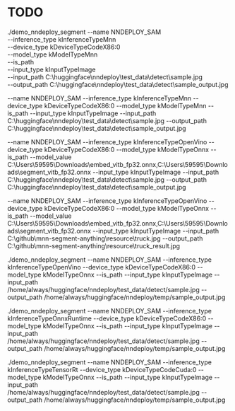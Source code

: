 # TODO

./demo_nndeploy_segment --name NNDEPLOY_SAM \
                       --inference_type kInferenceTypeMnn \
                       --device_type kDeviceTypeCodeX86:0 \
                       --model_type kModelTypeMnn \
                       --is_path \
                       --input_type kInputTypeImage \
                       --input_path C:\huggingface\nndeploy\test_data\detect\sample.jpg \
                       --output_path C:\huggingface\nndeploy\test_data\detect\sample_output.jpg


--name NNDEPLOY_SAM --inference_type kInferenceTypeMnn --device_type kDeviceTypeCodeX86:0 --model_type kModelTypeMnn --is_path --input_type kInputTypeImage --input_path C:\huggingface\nndeploy\test_data\detect\sample.jpg --output_path C:\huggingface\nndeploy\test_data\detect\sample_output.jpg

--name NNDEPLOY_SAM --inference_type kInferenceTypeOpenVino --device_type kDeviceTypeCodeX86:0 --model_type kModelTypeOnnx --is_path --model_value C:\Users\59595\Downloads\embed_vitb_fp32.onnx,C:\Users\59595\Downloads\segment_vitb_fp32.onnx --input_type kInputTypeImage --input_path C:\huggingface\nndeploy\test_data\detect\sample.jpg --output_path C:\huggingface\nndeploy\test_data\detect\sample_output.jpg

--name NNDEPLOY_SAM --inference_type kInferenceTypeOpenVino --device_type kDeviceTypeCodeX86:0 --model_type kModelTypeOnnx --is_path --model_value C:\Users\59595\Downloads\embed_vitb_fp32.onnx,C:\Users\59595\Downloads\segment_vitb_fp32.onnx --input_type kInputTypeImage --input_path C:\github\mnn-segment-anything\resource\truck.jpg --output_path C:\github\mnn-segment-anything\resource\truck_result.jpg

./demo_nndeploy_segment --name NNDEPLOY_SAM --inference_type kInferenceTypeOpenVino --device_type kDeviceTypeCodeX86:0 --model_type kModelTypeOnnx --is_path --input_type kInputTypeImage --input_path /home/always/huggingface/nndeploy/test_data/detect/sample.jpg --output_path /home/always/huggingface/nndeploy/temp/sample_output.jpg


./demo_nndeploy_segment --name NNDEPLOY_SAM --inference_type kInferenceTypeOnnxRuntime --device_type kDeviceTypeCodeX86:0 --model_type kModelTypeOnnx --is_path --input_type kInputTypeImage --input_path /home/always/huggingface/nndeploy/test_data/detect/sample.jpg --output_path /home/always/huggingface/nndeploy/temp/sample_output.jpg


./demo_nndeploy_segment --name NNDEPLOY_SAM --inference_type kInferenceTypeTensorRt --device_type kDeviceTypeCodeCuda:0 --model_type kModelTypeOnnx --is_path --input_type kInputTypeImage --input_path /home/always/huggingface/nndeploy/test_data/detect/sample.jpg --output_path /home/always/huggingface/nndeploy/temp/sample_output.jpg